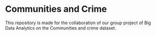 # Communities and Crime


This repository is made for the collaboration of our group project of Big Data Analytics on the Communities and crime dataset.

